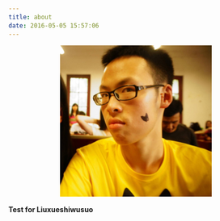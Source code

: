 ```yaml
---
title: about
date: 2016-05-05 15:57:06
---
```

<p align="center">
<img src="./person.jpg" width="300"></p>

**Test for Liuxueshiwusuo**
